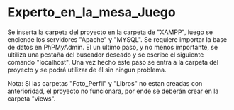 # Experto_en_la_mesa_Juego
Se inserta la carpeta del proyecto en la carpeta de "XAMPP", luego se enciende los servidores "Apache" y "MYSQL".
Se requiere importar la base de datos en PhPMyAdmin.
El un ultimo paso, y no menos importante, se ultiliza una pestaña del buscador deseado y se escribe el siguiente comando "localhost". Una vez hecho este paso se entra a la carpeta del proyecto y se podrá utilizar de él sin ningun problema.

Nota: Si las carpetas "Foto_Perfil" y "Libros" no estan creadas con anterioridad, el proyecto no funcionara, por ende se deberán crear en la carpeta "views".
